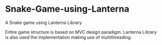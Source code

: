 # Snake-Game-using-Lanterna
A Snake game using Lanterna Library

Entire game structure is based on MVC design paradigm.
Lanterna Library is also used the implementation making
use of multithreading.
